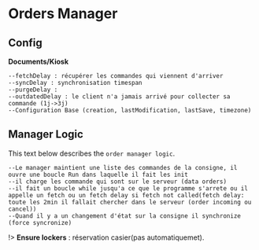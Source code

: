 # Orders Manager

## Config

**Documents/Kiosk**

```text
--fetchDelay : récupérer les commandes qui viennent d'arriver
--syncDelay : synchronisation timespan
--purgeDelay : 
--outdatedDelay : le client n'a jamais arrivé pour collecter sa commande (1j->3j) 
--Configuration Base (creation, lastModification, lastSave, timezone)
```


## Manager Logic

This text below describes the `order manager logic`.

```text
--Le manager maintient une liste des commandes de la consigne, il ouvre une boucle Run dans laquelle il fait les init
--il charge les commande qui sont sur le serveur (data orders)
--il fait un boucle while jusqu'a ce que le programme s'arrete ou il appelle un fetch ou un fetch delay si fetch not called(fetch delay: toute les 2min il fallait chercher dans le serveur (order incoming ou cancel))
--Quand il y a un changement d'état sur la consigne il synchronize (force syncronize)
```

!> **Ensure lockers** : réservation casier(pas automatiquemet).

